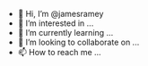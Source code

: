- 👋 Hi, I’m @jamesramey
- 👀 I’m interested in ...
- 🌱 I’m currently learning ...
- 💞️ I’m looking to collaborate on ...
- 📫 How to reach me ...

<!---
jamesramey/jamesramey is a ✨ special ✨ repository because its `README.md` (this file) appears on your GitHub profile.
You can click the Preview link to take a look at your changes.
--->
